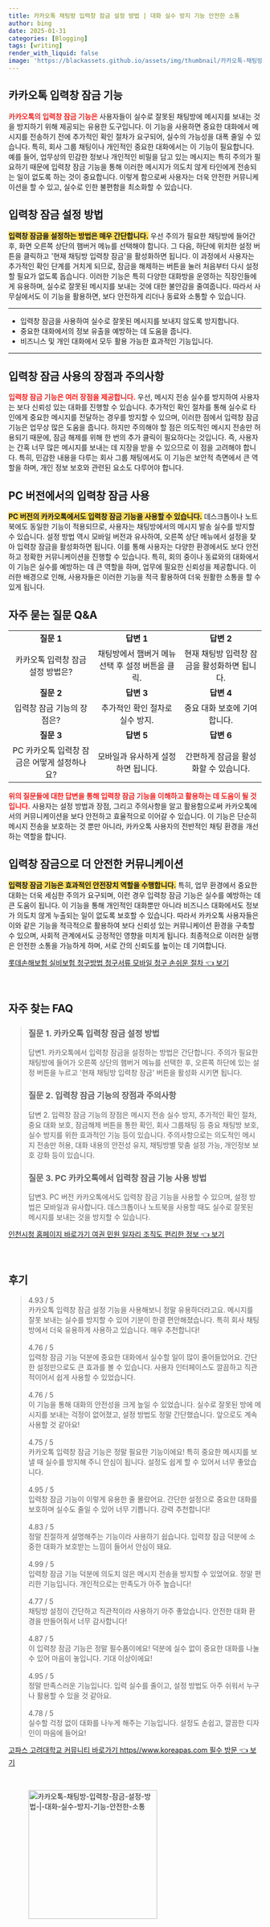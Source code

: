 ```yaml
---
title: 카카오톡 채팅방 입력창 잠금 설정 방법 | 대화 실수 방지 기능 안전한 소통
author: bing
date: 2025-01-31
categories: [Blogging]
tags: [writing]
render_with_liquid: false
image: 'https://blackassets.github.io/assets/img/thumbnail/카카오톡-채팅방-입력창-잠금-설정-방법-|-대화-실수-방지-기능-안전한-소통.webp'
---
```



<h2 id='카카오톡_입력창_잠금_기능'>카카오톡 입력창 잠금 기능</h2>

<p><b><span style="color: #ee2323;">카카오톡의 입력창 잠금 기능은</span></b> 사용자들이 실수로 잘못된 채팅방에 메시지를 보내는 것을 방지하기 위해 제공되는 유용한 도구입니다. 이 기능을 사용하면 중요한 대화에서 메시지를 전송하기 전에 추가적인 확인 절차가 요구되어, 실수의 가능성을 대폭 줄일 수 있습니다. 특히, 회사 그룹 채팅이나 개인적인 중요한 대화에서는 이 기능이 필요합니다. 예를 들어, 업무상의 민감한 정보나 개인적인 비밀을 담고 있는 메시지는 특히 주의가 필요하기 때문에 입력창 잠금 기능을 통해 이러한 메시지가 의도치 않게 타인에게 전송되는 일이 없도록 하는 것이 중요합니다. 이렇게 함으로써 사용자는 더욱 안전한 커뮤니케이션을 할 수 있고, 실수로 인한 불편함을 최소화할 수 있습니다.</p>

<h2 id='입력창_잠금_설정_방법'>입력창 잠금 설정 방법</h2>

<p><b><span style="background-color: #ffe066;">입력창 잠금을 설정하는 방법은 매우 간단합니다.</span></b> 우선 주의가 필요한 채팅방에 들어간 후, 화면 오른쪽 상단의 햄버거 메뉴를 선택해야 합니다. 그 다음, 하단에 위치한 설정 버튼을 클릭하고 '현재 채팅방 입력창 잠금'을 활성화하면 됩니다. 이 과정에서 사용자는 추가적인 확인 단계를 거치게 되므로, 잠금을 해제하는 버튼을 눌러 처음부터 다시 설정할 필요가 없도록 돕습니다. 이러한 기능은 특히 다양한 대화방을 운영하는 직장인들에게 유용하며, 실수로 잘못된 메시지를 보내는 것에 대한 불안감을 줄여줍니다. 따라서 사무실에서도 이 기능을 활용하면, 보다 안전하게 리더나 동료와 소통할 수 있습니다.</p>

<hr />

<ul>
    <li>입력창 잠금을 사용하여 실수로 잘못된 메시지를 보내지 않도록 방지합니다.</li>
    <li>중요한 대화에서의 정보 유출을 예방하는 데 도움을 줍니다.</li>
    <li>비즈니스 및 개인 대화에서 모두 활용 가능한 효과적인 기능입니다.</li>
</ul>

<hr />

<h2 id='입력창_잠금_사용의_장점과_주의사항'>입력창 잠금 사용의 장점과 주의사항</h2>

<p><b><span style="color: #ee2323;">입력창 잠금 기능은 여러 장점을 제공합니다.</span></b> 우선, 메시지 전송 실수를 방지하여 사용자는 보다 신뢰성 있는 대화를 진행할 수 있습니다. 추가적인 확인 절차를 통해 실수로 타인에게 중요한 메시지를 전달하는 경우를 방지할 수 있으며, 이러한 점에서 입력창 잠금 기능은 업무상 많은 도움을 줍니다. 하지만 주의해야 할 점은 의도적인 메시지 전송만 허용되기 때문에, 잠금 해제를 위해 한 번의 추가 클릭이 필요하다는 것입니다. 즉, 사용자는 간혹 너무 많은 메시지를 보내는 데 지장을 받을 수 있으므로 이 점을 고려해야 합니다. 특히, 민감한 내용을 다루는 회사 그룹 채팅에서도 이 기능은 보안적 측면에서 큰 역할을 하며, 개인 정보 보호와 관련된 요소도 다루어야 합니다.</p>

<h2 id='PC_버전에서의_사용'>PC 버전에서의 입력창 잠금 사용</h2>

<p><b><span style="background-color: #ffe066;">PC 버전의 카카오톡에서도 입력창 잠금 기능을 사용할 수 있습니다.</span></b> 데스크톱이나 노트북에도 동일한 기능이 적용되므로, 사용자는 채팅방에서의 메시지 발송 실수를 방지할 수 있습니다. 설정 방법 역시 모바일 버전과 유사하여, 오른쪽 상단 메뉴에서 설정을 찾아 입력창 잠금을 활성화하면 됩니다. 이를 통해 사용자는 다양한 환경에서도 보다 안전하고 정확한 커뮤니케이션을 진행할 수 있습니다. 특히, 회의 중이나 동료와의 대화에서 이 기능은 실수를 예방하는 데 큰 역할을 하며, 업무에 필요한 신뢰성을 제공합니다. 이러한 배경으로 인해, 사용자들은 이러한 기능을 적극 활용하여 더욱 원활한 소통을 할 수 있게 됩니다.</p>

<h2 id='자주_묻는_질문_QNA'>자주 묻는 질문 Q&A</h2>

<table>
    <tr>
        <td style="text-align: center; height: 17px;"><b>질문 1</b></td>
        <td style="text-align: center; height: 17px;"><b>답변 1</b></td>
        <td style="text-align: center; height: 17px;"><b>답변 2</b></td>
    </tr>
    <tr>
        <td style="text-align: center; height: 17px;">카카오톡 입력창 잠금 설정 방법은?</td>
        <td style="text-align: center; height: 17px;">채팅방에서 햄버거 메뉴 선택 후 설정 버튼을 클릭.</td>
        <td style="text-align: center; height: 17px;">현재 채팅방 입력창 잠금을 활성화하면 됩니다.</td>
    </tr>
    <tr>
        <td style="text-align: center; height: 17px;"><b>질문 2</b></td>
        <td style="text-align: center; height: 17px;"><b>답변 3</b></td>
        <td style="text-align: center; height: 17px;"><b>답변 4</b></td>
    </tr>
    <tr>
        <td style="text-align: center; height: 17px;">입력창 잠금 기능의 장점은?</td>
        <td style="text-align: center; height: 17px;">추가적인 확인 절차로 실수 방지.</td>
        <td style="text-align: center; height: 17px;">중요 대화 보호에 기여합니다.</td>
    </tr>
    <tr>
        <td style="text-align: center; height: 17px;"><b>질문 3</b></td>
        <td style="text-align: center; height: 17px;"><b>답변 5</b></td>
        <td style="text-align: center; height: 17px;"><b>답변 6</b></td>
    </tr>
    <tr>
        <td style="text-align: center; height: 17px;">PC 카카오톡 입력창 잠금은 어떻게 설정하나요?</td>
        <td style="text-align: center; height: 17px;">모바일과 유사하게 설정하면 됩니다.</td>
        <td style="text-align: center; height: 17px;">간편하게 잠금을 활성화할 수 있습니다.</td>
    </tr>
</table>

<p><b><span style="color: #ee2323;">위의 질문들에 대한 답변을 통해 입력창 잠금 기능을 이해하고 활용하는 데 도움이 될 것입니다.</span></b> 사용자는 설정 방법과 장점, 그리고 주의사항을 알고 활용함으로써 카카오톡에서의 커뮤니케이션을 보다 안전하고 효율적으로 이어갈 수 있습니다. 이 기능은 단순히 메시지 전송을 보호하는 것 뿐만 아니라, 카카오톡 사용자의 전반적인 채팅 환경을 개선하는 역할을 합니다.</p>

<h2 id='입력창_잠금으로_더_안전한_커뮤니케이션'>입력창 잠금으로 더 안전한 커뮤니케이션</h2>

<p><b><span style="background-color: #ffe066;">입력창 잠금 기능은 효과적인 안전장치 역할을 수행합니다.</span></b> 특히, 업무 환경에서 중요한 대화는 더욱 세심한 주의가 요구되며, 이런 경우 입력창 잠금 기능은 실수를 예방하는 데 큰 도움이 됩니다. 이 기능을 통해 개인적인 대화뿐만 아니라 비즈니스 대화에서도 정보가 의도치 않게 누출되는 일이 없도록 보호할 수 있습니다. 따라서 카카오톡 사용자들은 이와 같은 기능을 적극적으로 활용하여 보다 신뢰성 있는 커뮤니케이션 환경을 구축할 수 있으며, 사회적 관계에서도 긍정적인 영향을 미치게 됩니다. 최종적으로 이러한 실행은 안전한 소통을 가능하게 하며, 서로 간의 신뢰도를 높이는 데 기여합니다.</p>


<p><a class="click-button" title="롯데손해보험 실비보험 청구방법 청구서류 모바일 청구 손쉬운 절차" href="https://blackassets.github.io/posts/%EB%A1%AF%EB%8D%B0%EC%86%90%ED%95%B4%EB%B3%B4%ED%97%98-%EC%8B%A4%EB%B9%84%EB%B3%B4%ED%97%98-%EC%B2%AD%EA%B5%AC%EB%B0%A9%EB%B2%95-%EC%B2%AD%EA%B5%AC%EC%84%9C%EB%A5%98-%EB%AA%A8%EB%B0%94%EC%9D%BC-%EC%B2%AD%EA%B5%AC-%EC%86%90%EC%89%AC%EC%9A%B4-%EC%A0%88%EC%B0%A8/" rel="dofollow">롯데손해보험 실비보험 청구방법 청구서류 모바일 청구 손쉬운 절차 👈 보기</a></p><br>
<h2 id='자주_찾는_FAQ'>자주 찾는 FAQ</h2>
<div itemscope="" itemtype="https://schema.org/FAQPage"> 
<blockquote> 
<div itemscope="" itemprop="mainEntity" itemtype="https://schema.org/Question"> 
<h3 itemprop="name">질문 1. 카카오톡 입력창 잠금 설정 방법</h3> 
<div itemscope="" itemprop="acceptedAnswer" itemtype="https://schema.org/Answer"> 
<span itemprop="text"> 
<p>답변1. 카카오톡에서 입력창 잠금을 설정하는 방법은 간단합니다. 주의가 필요한 채팅방에 들어가 오른쪽 상단의 햄버거 메뉴를 선택한 후, 오른쪽 하단에 있는 설정 버튼을 누르고 '현재 채팅방 입력창 잠금' 버튼을 활성화 시키면 됩니다.</p> 
</span> 
</div> 
</div> 

<div itemscope="" itemprop="mainEntity" itemtype="https://schema.org/Question"> 
<h3 itemprop="name">질문 2. 입력창 잠금 기능의 장점과 주의사항</h3> 
<div itemscope="" itemprop="acceptedAnswer" itemtype="https://schema.org/Answer"> 
<span itemprop="text"> 
<p>답변 2. 입력창 잠금 기능의 장점은 메시지 전송 실수 방지, 추가적인 확인 절차, 중요 대화 보호, 잠금해제 버튼을 통한 확인, 회사 그룹채팅 등 중요 채팅방 보호, 실수 방지를 위한 효과적인 기능 등이 있습니다. 주의사항으로는 의도적인 메시지 전송만 허용, 대화 내용의 안전성 유지, 채팅방별 맞춤 설정 가능, 개인정보 보호 강화 등이 있습니다.</p> 
</span> 
</div> 
</div> 

<div itemscope="" itemprop="mainEntity" itemtype="https://schema.org/Question"> 
<h3 itemprop="name">질문 3. PC 카카오톡에서 입력창 잠금 기능 사용 방법</h3> 
<div itemscope="" itemprop="acceptedAnswer" itemtype="https://schema.org/Answer"> 
<span itemprop="text"> 
<p>답변3. PC 버전 카카오톡에서도 입력창 잠금 기능을 사용할 수 있으며, 설정 방법은 모바일과 유사합니다. 데스크톱이나 노트북을 사용할 때도 실수로 잘못된 메시지를 보내는 것을 방지할 수 있습니다.</p> 
</span> 
</div> 
</div> 
</blockquote> 
</div>
<p><a class="click-button" title="인천시청 홈페이지 바로가기 여권 민원 일자리 조직도 편리한 정보" href="https://blackassets.github.io/posts/%EC%9D%B8%EC%B2%9C%EC%8B%9C%EC%B2%AD-%ED%99%88%ED%8E%98%EC%9D%B4%EC%A7%80-%EB%B0%94%EB%A1%9C%EA%B0%80%EA%B8%B0-%EC%97%AC%EA%B6%8C-%EB%AF%BC%EC%9B%90-%EC%9D%BC%EC%9E%90%EB%A6%AC-%EC%A1%B0%EC%A7%81%EB%8F%84-%ED%8E%B8%EB%A6%AC%ED%95%9C-%EC%A0%95%EB%B3%B4/" rel="dofollow">인천시청 홈페이지 바로가기 여권 민원 일자리 조직도 편리한 정보 👈 보기</a></p><br>
<h2 id='후기'>후기</h2>
<div itemscope itemtype="https://schema.org/Product">
  <blockquote>
  <div itemprop="review" itemscope itemtype="https://schema.org/Review">
      <div itemprop="reviewRating" itemscope itemtype="https://schema.org/Rating"> <span itemprop="ratingValue">4.93</span> / <span itemprop="bestRating">5</span> </div>
      <span itemprop="reviewBody">카카오톡 입력창 잠금 설정 기능을 사용해보니 정말 유용하더라고요. 메시지를 잘못 보내는 실수를 방지할 수 있어 기분이 한결 편안해졌습니다. 특히 회사 채팅방에서 더욱 유용하게 사용하고 있습니다. 매우 추천합니다!</span>
  </div>
  <br>
  <div itemprop="review" itemscope itemtype="https://schema.org/Review">
      <div itemprop="reviewRating" itemscope itemtype="https://schema.org/Rating"> <span itemprop="ratingValue">4.76</span> / <span itemprop="bestRating">5</span> </div>
      <span itemprop="reviewBody">입력창 잠금 기능 덕분에 중요한 대화에서 실수할 일이 많이 줄어들었어요. 간단한 설정만으로도 큰 효과를 볼 수 있습니다. 사용자 인터페이스도 깔끔하고 직관적이어서 쉽게 사용할 수 있었습니다.</span>
  </div>
  <br>
  <div itemprop="review" itemscope itemtype="https://schema.org/Review">
      <div itemprop="reviewRating" itemscope itemtype="https://schema.org/Rating"> <span itemprop="ratingValue">4.76</span> / <span itemprop="bestRating">5</span> </div>
      <span itemprop="reviewBody">이 기능을 통해 대화의 안전성을 크게 높일 수 있었습니다. 실수로 잘못된 방에 메시지를 보내는 걱정이 없어졌고, 설정 방법도 정말 간단했습니다. 앞으로도 계속 사용할 것 같아요!</span>
  </div>
  <br>
  <div itemprop="review" itemscope itemtype="https://schema.org/Review">
      <div itemprop="reviewRating" itemscope itemtype="https://schema.org/Rating"> <span itemprop="ratingValue">4.75</span> / <span itemprop="bestRating">5</span> </div>
      <span itemprop="reviewBody">카카오톡 입력창 잠금 기능은 정말 필요한 기능이에요! 특히 중요한 메시지를 보낼 때 실수를 방지해 주니 안심이 됩니다. 설정도 쉽게 할 수 있어서 너무 좋았습니다.</span>
  </div>
  <br>
  <div itemprop="review" itemscope itemtype="https://schema.org/Review">
      <div itemprop="reviewRating" itemscope itemtype="https://schema.org/Rating"> <span itemprop="ratingValue">4.95</span> / <span itemprop="bestRating">5</span> </div>
      <span itemprop="reviewBody">입력창 잠금 기능이 이렇게 유용한 줄 몰랐어요. 간단한 설정으로 중요한 대화를 보호하며 실수도 줄일 수 있어 너무 기쁩니다. 강력 추천합니다!</span>
  </div>
  <br>
  <div itemprop="review" itemscope itemtype="https://schema.org/Review">
      <div itemprop="reviewRating" itemscope itemtype="https://schema.org/Rating"> <span itemprop="ratingValue">4.83</span> / <span itemprop="bestRating">5</span> </div>
      <span itemprop="reviewBody">정말 친절하게 설명해주는 기능이라 사용하기 쉽습니다. 입력창 잠금 덕분에 소중한 대화가 보호받는 느낌이 들어서 안심이 돼요.</span>
  </div>
  <br>
  <div itemprop="review" itemscope itemtype="https://schema.org/Review">
      <div itemprop="reviewRating" itemscope itemtype="https://schema.org/Rating"> <span itemprop="ratingValue">4.99</span> / <span itemprop="bestRating">5</span> </div>
      <span itemprop="reviewBody">입력창 잠금 기능 덕분에 의도치 않은 메시지 전송을 방지할 수 있었어요. 정말 편리한 기능입니다. 개인적으로는 만족도가 아주 높습니다!</span>
  </div>
  <br>
  <div itemprop="review" itemscope itemtype="https://schema.org/Review">
      <div itemprop="reviewRating" itemscope itemtype="https://schema.org/Rating"> <span itemprop="ratingValue">4.77</span> / <span itemprop="bestRating">5</span> </div>
      <span itemprop="reviewBody">채팅방 설정이 간단하고 직관적이라 사용하기 아주 좋았습니다. 안전한 대화 환경을 만들어줘서 너무 감사합니다!</span>
  </div>
  <br>
  <div itemprop="review" itemscope itemtype="https://schema.org/Review">
      <div itemprop="reviewRating" itemscope itemtype="https://schema.org/Rating"> <span itemprop="ratingValue">4.87</span> / <span itemprop="bestRating">5</span> </div>
      <span itemprop="reviewBody">이 입력창 잠금 기능은 정말 필수품이에요! 덕분에 실수 없이 중요한 대화를 나눌 수 있어 마음이 놓입니다. 기대 이상이에요!</span>
  </div>
  <br>
  <div itemprop="review" itemscope itemtype="https://schema.org/Review">
      <div itemprop="reviewRating" itemscope itemtype="https://schema.org/Rating"> <span itemprop="ratingValue">4.95</span> / <span itemprop="bestRating">5</span> </div>
      <span itemprop="reviewBody">정말 만족스러운 기능입니다. 입력 실수를 줄이고, 설정 방법도 아주 쉬워서 누구나 활용할 수 있을 것 같아요.</span>
  </div>
  <br>
  <div itemprop="review" itemscope itemtype="https://schema.org/Review">
      <div itemprop="reviewRating" itemscope itemtype="https://schema.org/Rating"> <span itemprop="ratingValue">4.78</span> / <span itemprop="bestRating">5</span> </div>
      <span itemprop="reviewBody">실수할 걱정 없이 대화를 나누게 해주는 기능입니다. 설정도 손쉽고, 깔끔한 디자인이 마음에 들어요!</span>
  </div>
  </blockquote>
</div>
<p><a class="click-button" title="고파스 고려대학교 커뮤니티 바로가기 https//www.koreapas.com 필수 방문" href="https://blackassets.github.io/posts/%EA%B3%A0%ED%8C%8C%EC%8A%A4-%EA%B3%A0%EB%A0%A4%EB%8C%80%ED%95%99%EA%B5%90-%EC%BB%A4%EB%AE%A4%EB%8B%88%ED%8B%B0-%EB%B0%94%EB%A1%9C%EA%B0%80%EA%B8%B0-httpswww.koreapas.com-%ED%95%84%EC%88%98-%EB%B0%A9%EB%AC%B8/" rel="dofollow">고파스 고려대학교 커뮤니티 바로가기 https//www.koreapas.com 필수 방문 👈 보기</a></p><br>
<figure class="image"><img src="https://blackassets.github.io/assets/img/thumbnail/카카오톡-채팅방-입력창-잠금-설정-방법-|-대화-실수-방지-기능-안전한-소통.webp" alt="카카오톡-채팅방-입력창-잠금-설정-방법-|-대화-실수-방지-기능-안전한-소통" width="256" height="256"></figure>